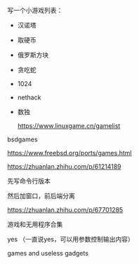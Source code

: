 写一个小游戏列表：

- 汉诺塔

- 取硬币

- 俄罗斯方块

- 贪吃蛇

- 1024

- nethack

- 数独

  <https://www.linuxgame.cn/gamelist>

bsdgames

<https://www.freebsd.org/ports/games.html>

<https://zhuanlan.zhihu.com/p/61214189>

先写命令行版本

然后加窗口，前后端分离

<https://zhuanlan.zhihu.com/p/67701285>



游戏和无用程序合集

yes （一直说yes，可以用参数控制输出内容）



games and useless gadgets

